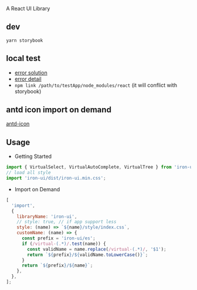 A React UI Library

## dev

```
yarn storybook
```

## local test

- [error solution](https://reactjs.org/warnings/invalid-hook-call-warning.html)
- [error detail](https://github.com/facebook/react/issues/13991)
- `npm link /path/to/testApp/node_modules/react` (it will conflict with storybook)

## antd icon import on demand

[antd-icon](https://www.zhihu.com/question/308898834)

## Usage

- Getting Started

```javascript
import { VirtualSelect, VirtualAutoComplete, VirtualTree } from 'iron-ui';
// load all style
import 'iron-ui/dist/iron-ui.min.css';
```

- Import on Demand

```javascript
[
  'import',
  {
    libraryName: 'iron-ui',
    // style: true, // if app support less
    style: (name) => `${name}/style/index.css`,
    customName: (name) => {
      const prefix = 'iron-ui/es';
      if (/virtual-(.*)/.test(name)) {
        const validName = name.replace(/virtual-(.*)/, '$1');
        return `${prefix}/${validName.toLowerCase()}`;
      }
      return `${prefix}/${name}`;
    },
  },
];
```
